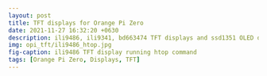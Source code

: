 ```yaml
---
layout: post
title: TFT displays for Orange Pi Zero
date: 2021-11-27 16:32:20 +0630
description: ili9486, ili9341, bd663474 TFT displays and ssd1351 OLED display for Orange Pi Zero
img: opi_tft/ili9486_htop.jpg
fig-caption: ili9486 TFT display running htop command
tags: [Orange Pi Zero, Displays, TFT]
---
```

<html>
<head>
  <script src="./node_modules/@webcomponents/webcomponentsjs/webcomponents-loader.js"></script>
  <script src="./node_modules/intersection-observer/intersection-observer.js"></script>
  <script src="./node_modules/resize-observer-polyfill/dist/ResizeObserver.js"></script>
  <script src="./node_modules/fullscreen-polyfill/dist/fullscreen.polyfill.js"></script>
</head>
<body>
<model-viewer src="/assets/img/model/model.gltf" alt="A 3D model of a 2 cylinder engine" auto-rotate camera-controls></model-viewer>
  <script type="module"
    src="https://unpkg.com/@google/model-viewer/dist/model-viewer.js"></script>
  <script nomodule
    src="https://unpkg.com/@google/model-viewer/dist/model-viewer-legacy.js"></script>
</body>
</html>

